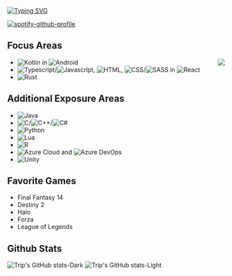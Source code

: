 [![Typing SVG](https://readme-typing-svg.demolab.com?font=Fira+Code&size=20&duration=2500&pause=1000&color=2493F7&width=435&lines=WELCOME%2C+I+AM+TRIP;I+AM+A+DEVELOPER;I+AM+A+STUDENT;I+AM+A+FINAL+FANTASY+14+PALADIN)](https://git.io/typing-svg)

[![spotify-github-profile](https://spotify-github-profile.vercel.app/api/view?uid=5cxmt9466x9fvkk34btttgig7&cover_image=true&theme=novatorem&show_offline=false&background_color=121212&interchange=false&bar_color=2493f7&bar_color_cover=false)](https://github.com/kittinan/spotify-github-profile)

## Focus Areas
<img align='right' src='https://quotes-github-readme.vercel.app/api?type=vertical&theme=light'>

- <img alt="Kotlin"/> in <img alt="Android"/>
- <img alt="Typescript"/>/<img alt="Javascript"/>, <img alt="HTML"/>, <img alt="CSS"/>/<img alt="SASS"/> in <img alt="React"/>
- <img alt="Rust"/>

## Additional Exposure Areas
- <img alt="Java"/>
- <img alt="C"/>/<img alt="C++"/>/<img alt="C#"/>
- <img alt="Python"/>
- <img alt="Lua"/>
- <img alt="R"/>
- <img alt="Azure Cloud"/> and <img alt="Azure DevOps"/>
- <img alt="Unity"/>

## Favorite Games
- Final Fantasy 14
- Destiny 2
- Halo
- Forza
- League of Legends

<!--START_SECTION:waka-->
<!--END_SECTION:waka-->

## Github Stats
![Trip's GitHub stats-Dark](https://github-readme-stats.vercel.app/api?username=CommanderTrip&show_icons=true&theme=transparent#gh-dark-mode-only)
![Trip's GitHub stats-Light](https://github-readme-stats.vercel.app/api?username=CommanderTrip&show_icons=true&theme=default#gh-light-mode-only)


